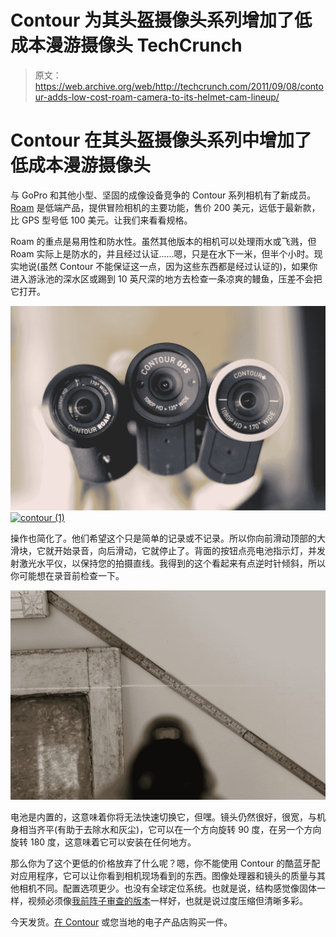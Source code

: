 # Contour 为其头盔摄像头系列增加了低成本漫游摄像头 TechCrunch

> 原文：<https://web.archive.org/web/http://techcrunch.com/2011/09/08/contour-adds-low-cost-roam-camera-to-its-helmet-cam-lineup/>

# Contour 在其头盔摄像头系列中增加了低成本漫游摄像头

与 GoPro 和其他小型、坚固的成像设备竞争的 Contour 系列相机有了新成员。 [Roam](https://web.archive.org/web/20230204181709/http://contour.com/products/contour-roam) 是低端产品，提供冒险相机的主要功能，售价 200 美元，远低于最新款，比 GPS 型号低 100 美元。让我们来看看规格。

Roam 的重点是易用性和防水性。虽然其他版本的相机可以处理雨水或飞溅，但 Roam 实际上是防水的，并且经过认证……嗯，只是在水下一米，但半个小时。现实地说(虽然 Contour 不能保证这一点，因为这些东西都是经过认证的)，如果你进入游泳池的深水区或踢到 10 英尺深的地方去检查一条凉爽的鳗鱼，压差不会把它打开。

[![](img/fd187d908e98b9bcd137769843a74933.png "contour (2)")](https://web.archive.org/web/20230204181709/https://techcrunch.com/wp-content/uploads/2011/09/contour-2.jpg)
[![](img/935d1418d47b863b013ed1f9e9e94e74.png "contour (1)")](https://web.archive.org/web/20230204181709/https://techcrunch.com/wp-content/uploads/2011/09/contour-1.jpg)

操作也简化了。他们希望这个只是简单的记录或不记录。所以你向前滑动顶部的大滑块，它就开始录音，向后滑动，它就停止了。背面的按钮点亮电池指示灯，并发射激光水平仪，以保持您的拍摄直线。我得到的这个看起来有点逆时针倾斜，所以你可能想在录音前检查一下。

[![](img/b4206f8735455c31ff5574145a7a5dc2.png "contour (3)")](https://web.archive.org/web/20230204181709/https://techcrunch.com/wp-content/uploads/2011/09/contour-3.jpg)

电池是内置的，这意味着你将无法快速切换它，但嘿。镜头仍然很好，很宽，与机身相当齐平(有助于去除水和灰尘)，它可以在一个方向旋转 90 度，在另一个方向旋转 180 度，这意味着它可以安装在任何地方。

那么你为了这个更低的价格放弃了什么呢？嗯，你不能使用 Contour 的酷蓝牙配对应用程序，它可以让你看到相机现场看到的东西。图像处理器和镜头的质量与其他相机不同。配置选项更少。也没有全球定位系统。也就是说，结构感觉像固体一样，视频必须像[我前阵子审查的版本](https://web.archive.org/web/20230204181709/https://techcrunch.com/2009/11/18/review-contourhd-wearable-1080p-camcorder/)一样好，也就是说过度压缩但清晰多彩。

今天发货。[在 Contour](https://web.archive.org/web/20230204181709/http://contour.com/products/contour-roam) 或您当地的电子产品店购买一件。
